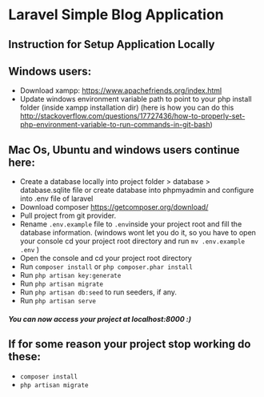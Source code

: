 # Laravel Simple Blog Application

## Instruction for Setup Application Locally

## Windows users:
- Download xampp: https://www.apachefriends.org/index.html
- Update windows environment variable path to point to your php install folder (inside xampp installation dir) (here is how you can do this http://stackoverflow.com/questions/17727436/how-to-properly-set-php-environment-variable-to-run-commands-in-git-bash)

## Mac Os, Ubuntu and windows users continue here:
- Create a database locally into project folder > database > database.sqlite file or create database into phpmyadmin and configure into .env file of laravel
- Download composer https://getcomposer.org/download/
- Pull project from git provider.
- Rename `.env.example` file to `.env`inside your project root and fill the database information.
  (windows wont let you do it, so you have to open your console cd your project root directory and run `mv .env.example .env` )
- Open the console and cd your project root directory
- Run `composer install` or ```php composer.phar install```
- Run `php artisan key:generate` 
- Run `php artisan migrate`
- Run `php artisan db:seed` to run seeders, if any.
- Run `php artisan serve`

##### You can now access your project at localhost:8000 :)

## If for some reason your project stop working do these:
- `composer install`
- `php artisan migrate`
